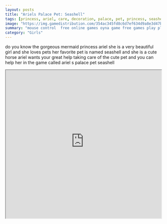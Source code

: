 ```yaml
---
layout: posts
title: "Ariels Palace Pet: Seashell"
tags: [princess, ariel, care, decoration, palace, pet, princess, seashell, free, online, games, oyna, game, free, games, play, play, games]
image: "https://img.gamedistribution.com/354ac345fd8c6d7ef634d9a8e3d47b83.jpg"
summary: "mouse control  free online games oyna game free games play play games"
category: "Girls"
---
```


do you know the gorgeous mermaid princess ariel she is a very beautiful girl and she loves pets her favorite pet is named seashell and she is a cute horse ariel wants your great help taking care of the cute pet and you can help her in the game called ariel s palace pet seashell

<iframe width="100%" height="480px;" src="https://flash.gamedistribution.com?game=354ac345fd8c6d7ef634d9a8e3d47b83"></iframe>